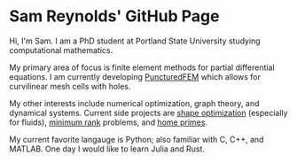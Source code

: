 # Sam Reynolds' GitHub Page

Hi, I'm Sam. I am a PhD student at Portland State University studying computational mathematics. 

My primary area of focus is finite element methods for partial differential equations. I am currently developing 
[PuncturedFEM](https://github.com/samreynoldsmath/PuncturedFEM) which allows for curvilinear mesh cells with holes.

My other interests include numerical optimization, graph theory, and dynamical systems. 
Current side projects are [shape optimization](https://en.wikipedia.org/wiki/Shape_optimization) (especially for fluids), 
[minimum rank](https://en.wikipedia.org/wiki/Minimum_rank_of_a_graph) problems,
and [home primes](https://en.wikipedia.org/wiki/Home_prime).

My current favorite langauge is Python; also familiar with C, C++, and MATLAB. One day I would like to learn Julia and Rust.
